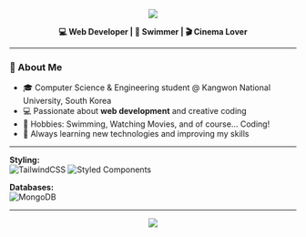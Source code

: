 <!-- Banner -->
<p align="center">
  <img src="https://capsule-render.vercel.app/api?type=waving&color=0:FF6B6B,100:FFD93D&height=180&section=header&text=Hi%20There!%20I'm%20Asadbek%20👋&fontSize=36&fontColor=ffffff&animation=fadeIn&fontAlignY=40" />
</p>

<p align="center">
  <b>💻 Web Developer | 🌊 Swimmer | 🎬 Cinema Lover</b>
</p>

---

### 🌟 About Me
- 🎓 Computer Science & Engineering student @ Kangwon National University, South Korea  
- 💻 Passionate about **web development** and creative coding  
- 🌊 Hobbies: Swimming, Watching Movies, and of course... Coding!  
- 🚀 Always learning new technologies and improving my skills  

---


**Styling:**  
![TailwindCSS](https://img.shields.io/badge/Tailwind_CSS-38B2AC?style=for-the-badge&logo=tailwind-css&logoColor=white) 
![Styled Components](https://img.shields.io/badge/styled--components-DB7093?style=for-the-badge&logo=styled-components&logoColor=white)

**Databases:**  
![MongoDB](https://img.shields.io/badge/MongoDB-4EA94B?style=for-the-badge&logo=mongodb&logoColor=white)  

---

<!-- Footer -->
<p align="center">
  <img src="https://capsule-render.vercel.app/api?type=waving&color=0:FFD93D,100:FF6B6B&height=120&section=footer"/>
</p>
